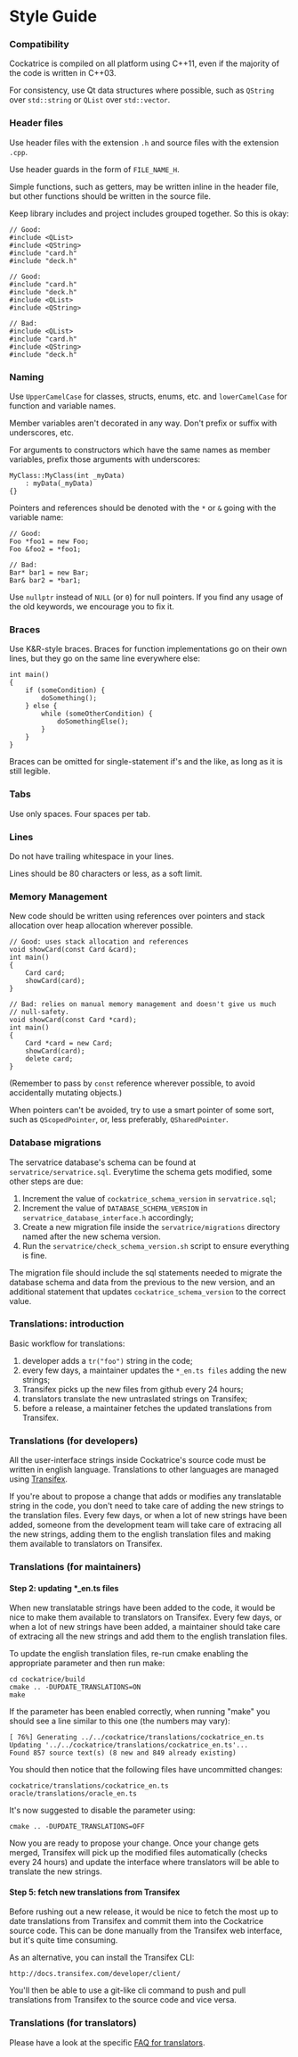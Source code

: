 # Style Guide #

### Compatibility ###

Cockatrice is compiled on all platform using C++11, even if the majority of the
code is written in C++03.

For consistency, use Qt data structures where possible, such as `QString` over
`std::string` or `QList` over `std::vector`.

### Header files ###

Use header files with the extension `.h` and source files with the extension
`.cpp`.

Use header guards in the form of `FILE_NAME_H`.

Simple functions, such as getters, may be written inline in the header file,
but other functions should be written in the source file.

Keep library includes and project includes grouped together. So this is okay:

    // Good:
    #include <QList>
    #include <QString>
    #include "card.h"
    #include "deck.h"

    // Good:
    #include "card.h"
    #include "deck.h"
    #include <QList>
    #include <QString>

    // Bad:
    #include <QList>
    #include "card.h"
    #include <QString>
    #include "deck.h"

### Naming ###

Use `UpperCamelCase` for classes, structs, enums, etc. and `lowerCamelCase` for
function and variable names.

Member variables aren't decorated in any way. Don't prefix or suffix with
underscores, etc.

For arguments to constructors which have the same names as member variables,
prefix those arguments with underscores:

    MyClass::MyClass(int _myData)
        : myData(_myData)
    {}

Pointers and references should be denoted with the `*` or `&` going with the
variable name:

    // Good:
    Foo *foo1 = new Foo;
    Foo &foo2 = *foo1;

    // Bad:
    Bar* bar1 = new Bar;
    Bar& bar2 = *bar1;

Use `nullptr` instead of `NULL` (or `0`) for null pointers.
If you find any usage of the old keywords, we encourage you to fix it.

### Braces ###

Use K&R-style braces. Braces for function implementations go on their own
lines, but they go on the same line everywhere else:

    int main()
    {
        if (someCondition) {
            doSomething();
        } else {
            while (someOtherCondition) {
                doSomethingElse();
            }
        }
    }

Braces can be omitted for single-statement if's and the like, as long as it is
still legible.

### Tabs ###

Use only spaces. Four spaces per tab.

### Lines ###

Do not have trailing whitespace in your lines.

Lines should be 80 characters or less, as a soft limit.

### Memory Management ###

New code should be written using references over pointers and stack allocation
over heap allocation wherever possible.

    // Good: uses stack allocation and references
    void showCard(const Card &card);
    int main()
    {
        Card card;
        showCard(card);
    }

    // Bad: relies on manual memory management and doesn't give us much
    // null-safety.
    void showCard(const Card *card);
    int main()
    {
        Card *card = new Card;
        showCard(card);
        delete card;
    }

(Remember to pass by `const` reference wherever possible, to avoid accidentally
mutating objects.)

When pointers can't be avoided, try to use a smart pointer of some sort, such
as `QScopedPointer`, or, less preferably, `QSharedPointer`.

### Database migrations ###

The servatrice database's schema can be found at `servatrice/servatrice.sql`.
Everytime the schema gets modified, some other steps are due:
 1. Increment the value of `cockatrice_schema_version` in `servatrice.sql`;
 2. Increment the value of `DATABASE_SCHEMA_VERSION` in `servatrice_database_interface.h` accordingly;
 3. Create a new migration file inside the `servatrice/migrations` directory named after the new schema version.
 4. Run the `servatrice/check_schema_version.sh` script to ensure everything is fine.
 
The migration file should include the sql statements needed to migrate the database schema and data from the previous to the new version, and an additional statement that updates `cockatrice_schema_version` to the correct value.

### Translations: introduction ###

Basic workflow for translations:
 1. developer adds a `tr("foo")` string in the code;
 2. every few days, a maintainer updates the `*_en.ts files` adding the new strings;
 3. Transifex picks up the new files from github every 24 hours;
 4. translators translate the new untraslated strings on Transifex;
 5. before a release, a maintainer fetches the updated translations from Transifex.

### Translations (for developers) ###

All the user-interface strings inside Cockatrice's source code must be written in
english language. Translations to other languages are managed using [Transifex](https://www.transifex.com/projects/p/cockatrice/).

If you're about to propose a change that adds or modifies any translatable string
in the code, you don't need to take care of adding the new strings to the
translation files. Every few days, or when a lot of new strings have been added, 
someone from the development team will take care of extracing all the new strings,
adding them to the english translation files and making them available to
translators on Transifex.

### Translations (for maintainers) ###

#### Step 2: updating *_en.ts files ####

When new translatable strings have been added to the code, it would be nice to
make them available to translators on Transifex. Every few days, or when a lot
of new strings have been added, a maintainer should take care of extracing all
the new strings and add them to the english translation files.

To update the english translation files, re-run cmake enabling the appropriate
parameter and then run make:

    cd cockatrice/build
    cmake .. -DUPDATE_TRANSLATIONS=ON
    make

If the parameter has been enabled correctly, when running "make" you should see
a line similar to this one (the numbers may vary):

    [ 76%] Generating ../../cockatrice/translations/cockatrice_en.ts
    Updating '../../cockatrice/translations/cockatrice_en.ts'...
    Found 857 source text(s) (8 new and 849 already existing)

You should then notice that the following files have uncommitted changes:

    cockatrice/translations/cockatrice_en.ts
    oracle/translations/oracle_en.ts

It's now suggested to disable the parameter using:

    cmake .. -DUPDATE_TRANSLATIONS=OFF

Now you are ready to propose your change. Once your change gets merged, 
Transifex will pick up the modified files automatically (checks every 24 hours)
and update the interface where translators will be able to translate the new
strings.

#### Step 5: fetch new translations from Transifex ####

Before rushing out a new release, it would be nice to fetch the most up to date
translations from Transifex and commit them into the Cockatrice source code.
This can be done manually from the Transifex web interface, but it's quite time
consuming.

As an alternative, you can install the Transifex CLI: 
    
    http://docs.transifex.com/developer/client/

You'll then be able to use a git-like cli command to push and pull translations
from Transifex to the source code and vice versa.

### Translations (for translators) ###

Please have a look at the specific [FAQ for translators](https://github.com/Cockatrice/Cockatrice/wiki/Translation-FAQ).
